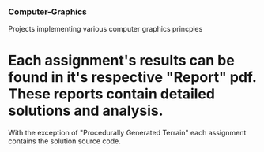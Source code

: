 ### Computer-Graphics
Projects implementing various computer graphics princples 

# Each assignment's results can be found in it's respective "Report" pdf. These reports contain detailed solutions and analysis. 
With the exception of "Procedurally Generated Terrain" each assignment contains the solution source code. 
